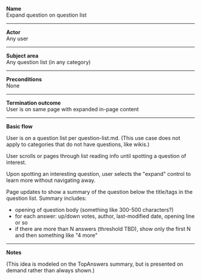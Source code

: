 **Name**  
Expand question on question list

----

**Actor**  
Any user

----

**Subject area**  
Any question list (in any category)

----

**Preconditions**  
None

----

**Termination outcome**  
User is on same page with expanded in-page content

----

**Basic flow**

User is on a question list per question-list.md.  (This use case does not apply to categories that do not have questions, like wikis.)

User scrolls or pages through list reading info until spotting a question of interest.

Upon spotting an interesting question, user selects the "expand" control to learn more without navigating away.

Page updates to show a summary of the question below the title/tags in the question list.  Summary includes: 

- opening of question body (something like 300-500 characters?) 
- for each answer: up/down votes, author, last-modified date, opening line or so
- if there are more than N answers (threshold TBD), show only the first N and then something like "4 more"

----

**Notes**  

(This idea is modeled on the TopAnswers summary, but is presented on demand rather than always shown.)
